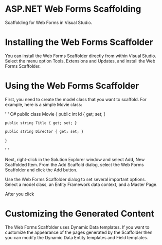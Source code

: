 ASP.NET Web Forms Scaffolding
===================

Scaffolding for Web Forms in Visual Studio.

# Installing the Web Forms Scaffolder

You can install the Web Forms Scaffolder directly from within Visual Studio. Select the menu option Tools, Extensions and Updates, and install the Web Forms Scaffolder.


# Using the Web Forms Scaffolder

First, you need to create the model class that you want to scaffold. For example, here is a simple Movie class:

''' C#
public class Movie
{
    public int Id { get; set; }

    public string Title { get; set; }

    public string Director { get; set; }
}

'''

Next, right-click in the Solution Explorer window and select Add, New Scaffolded Item. From the Add Scaffold dialog, select the Web Forms Scaffolder and click the Add button.


Use the Web Forms Scaffolder dialog to set several important options. Select a model class, an Entity Framework data context, and a Master Page.


After you click 


# Customizing the Generated Content

The Web Forms Scaffolder uses Dynamic Data templates. If you want to customize the appearance of the pages generated by the Scaffolder then you can modify the Dynamic Data Entity templates and Field templates.  
